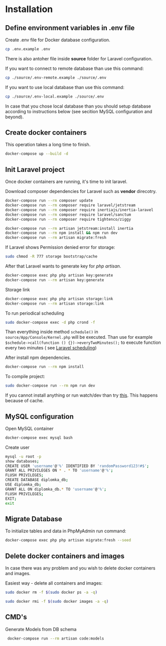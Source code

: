 # Installation

## Define environment variables in .env file

Create .env file for Docker database configuration.

``` bash
cp .env.example .env
```

There is also antoher file inside **source** folder for Laravel configuration.

If you want to connect to remote database than use this command:

``` bash
cp ./source/.env-remote.example ./source/.env
```

If you want to use local database than use this command:

``` bash
cp ./source/.env-local.example ./source/.env
```

In case that you chose local database than you should setup database according to instructions below (see secition MySQL
configuration and beyond).

## Create docker containers

This operation takes a long time to finish.

``` bash
docker-compose up --build -d
```

## Init Laravel project

Once docker containers are running, it's time to init laravel.

Download composer dependencies for Laravel such as **vendor** direcotry.

``` bash
docker-compose run --rm composer update
docker-compose run --rm composer require laravel/jetstream
docker-compose run --rm composer require inertiajs/inertia-laravel
docker-compose run --rm composer require laravel/sanctum 
docker-compose run --rm composer require tightenco/ziggy

docker-compose run --rm artisan jetstream:install inertia
docker-compose run --rm npm install && npm run dev
docker-compose run --rm artisan migrate:fresh
```

If Laravel shows Permission denied error for storage:

``` bash
sudo chmod -R 777 storage bootstrap/cache
```

After that Laravel wants to generate key for *php artisan*.

``` bash
docker-compose exec php php artisan key:generate
docker-compose run --rm artisan key:generate
```

Storage link

``` bash
docker-compose exec php php artisan storage:link
docker-compose run --rm artisan storage:link
```

To run periodical scheduling

 ``` bash
sudo docker-compose exec -d php crond -f
```

Than everything inside method `schedule()` in `source/App/Console/Kernel.php` will be executed. Than use for
example `$schedule->call(function () {})->everyTwoMinutes();` to execute function every two minutes (
see [Laravel scheduling](https://laravel.com/docs/8.x/scheduling))

After install npm dependencies.

``` bash
docker-compose run --rm npm install
```

To compile project:

``` bash
sudo docker-compose run --rm npm run dev
```

If you cannot install anything or run watch/dev than try [this](https://github.com/JeffreyWay/laravel-mix/issues/1072).
This happens because of cache.

## MySQL configuration

Open MySQL container

``` bash
docker-compose exec mysql bash
```

Create user

``` bash
mysql -u root -p
show databases;
CREATE USER 'username'@'%' IDENTIFIED BY 'randomPassword123!#$';
GRANT ALL PRIVILEGES ON * . * TO 'username'@'%';
FLUSH PRIVILEGES;
CREATE DATABASE diplomka_db;
USE diplomka_db;
GRANT ALL ON diplomka_db.* TO 'username'@'%';
FLUSH PRIVILEGES;
EXIT;
exit
```

## Migrate Database

To initialize tables and data in PhpMyAdmin run command:

``` bash
docker-compose exec php php artisan migrate:fresh --seed
```

## Delete docker containers and images

In case there was any problem and you wish to delete docker containers and images.

Easiest way - delete all containers and images:

``` bash
sudo docker rm -f $(sudo docker ps -a -q)
```

``` bash
sudo docker rmi -f $(sudo docker images -a -q)
```

## CMD's

Generate Models from DB schema

``` bash
 docker-compose run --rm artisan code:models
```
